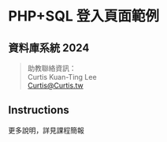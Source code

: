 # PHP+SQL 登入頁面範例

## 資料庫系統 2024

> 助教聯絡資訊：<br/>
> Curtis Kuan-Ting Lee<br/>
> Curtis@Curtis.tw

## Instructions

更多說明，詳見課程簡報
